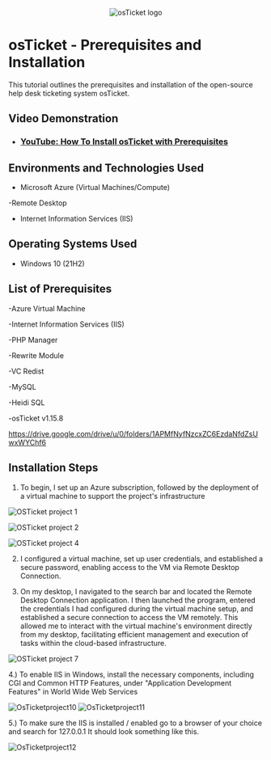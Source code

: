 <p align="center">
<img src="https://i.imgur.com/Clzj7Xs.png" alt="osTicket logo"/>
</p>

<h1>osTicket - Prerequisites and Installation</h1>
This tutorial outlines the prerequisites and installation of the open-source help desk ticketing system osTicket.<br />


<h2>Video Demonstration</h2>

- ### [YouTube: How To Install osTicket with Prerequisites](https://www.youtube.com)

<h2>Environments and Technologies Used</h2>

- Microsoft Azure (Virtual Machines/Compute)

-Remote Desktop


- Internet Information Services (IIS)

<h2>Operating Systems Used </h2>

- Windows 10</b> (21H2)

<h2>List of Prerequisites</h2>

-Azure Virtual Machine

-Internet Information Services (IIS)

-PHP Manager

-Rewrite Module

-VC Redist

-MySQL

-Heidi SQL

-osTicket v1.15.8

https://drive.google.com/drive/u/0/folders/1APMfNyfNzcxZC6EzdaNfdZsUwxWYChf6
<h2>Installation Steps</h2>

1. To begin, I set up an Azure subscription, followed by the deployment of a virtual machine to support the project's infrastructure
   
![OSTicket project 1](https://github.com/user-attachments/assets/618232af-0230-454d-9a06-3b8d51bbb9e1)



</P>


![OSTicket project 2](https://github.com/user-attachments/assets/d9b20fbd-32b0-4766-90d5-836f5fb9a9ff)


![OSTicket project 4](https://github.com/user-attachments/assets/77d68181-ec92-47e7-b523-03aa22c83ced)

   2.  I configured a virtual machine, set up user credentials, and established a secure password, enabling access to the VM via Remote Desktop Connection. 

3. On my desktop, I navigated to the search bar and located the Remote Desktop Connection application. I then launched the program, entered the credentials I had configured during the virtual machine setup, and established a secure connection to access the VM remotely. This allowed me to interact with the virtual machine's environment directly from my desktop, facilitating efficient management and execution of tasks within the cloud-based infrastructure.
   
![OSTicket project 7](https://github.com/user-attachments/assets/5410b3a9-edd6-478f-853c-c74c883fadd0)

4.) To enable IIS in Windows, install the necessary components, including CGI and Common HTTP Features, under "Application Development Features" in World Wide Web Services

![OsTicketproject10](https://github.com/user-attachments/assets/ed2fa853-9944-4b3c-994a-c235e4044bc9)
![OsTicketproject11](https://github.com/user-attachments/assets/85c9f573-64fa-468b-9167-3b40bae03ab1)

5.) To make sure the IIS is installed / enabled go to a browser of your choice and search for 127.0.0.1 It should look something like this.

![OsTicketproject12](https://github.com/user-attachments/assets/12300e9a-03cb-4962-94bd-7f090d7909b4)

